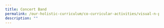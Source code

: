 ```yaml
---
title: Concert Band
permalink: /our-holistic-curriculum/co-curricular-activities/visual-n-performing-arts/concert-band
description: ""
---
```

